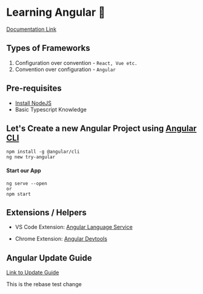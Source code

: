 # Learning Angular 🥸

[Documentation Link](https://angular.io/docs)

## Types of Frameworks

1. Configuration over convention - `React, Vue etc.`
2. Convention over configuration - `Angular`

## Pre-requisites

- [Install NodeJS](https://nodejs.org/en)
- Basic Typescript Knowledge

## Let's Create a new Angular Project using [Angular CLI](https://angular.io/guide/setup-local#install-the-angular-cli)

```
npm install -g @angular/cli
ng new try-angular
```

#### Start our App

```
ng serve --open
or
npm start
```

## Extensions / Helpers

- VS Code Extension: [Angular Language Service](https://marketplace.visualstudio.com/items?itemName=Angular.ng-template)

- Chrome Extension: [Angular Devtools](https://chrome.google.com/webstore/detail/angular-devtools/ienfalfjdbdpebioblfackkekamfmbnh)

## Angular Update Guide

[Link to Update Guide](https://update.angular.io/)

This is the rebase test change
